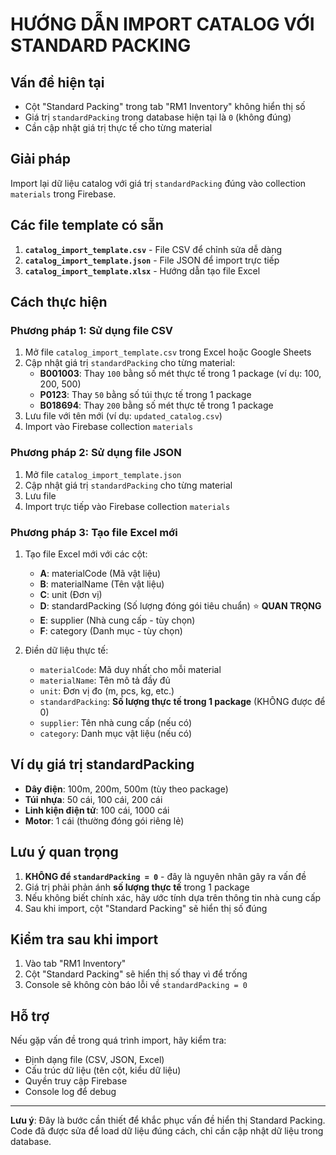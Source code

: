 # HƯỚNG DẪN IMPORT CATALOG VỚI STANDARD PACKING

## Vấn đề hiện tại
- Cột "Standard Packing" trong tab "RM1 Inventory" không hiển thị số
- Giá trị `standardPacking` trong database hiện tại là `0` (không đúng)
- Cần cập nhật giá trị thực tế cho từng material

## Giải pháp
Import lại dữ liệu catalog với giá trị `standardPacking` đúng vào collection `materials` trong Firebase.

## Các file template có sẵn
1. **`catalog_import_template.csv`** - File CSV để chỉnh sửa dễ dàng
2. **`catalog_import_template.json`** - File JSON để import trực tiếp
3. **`catalog_import_template.xlsx`** - Hướng dẫn tạo file Excel

## Cách thực hiện

### Phương pháp 1: Sử dụng file CSV
1. Mở file `catalog_import_template.csv` trong Excel hoặc Google Sheets
2. Cập nhật giá trị `standardPacking` cho từng material:
   - **B001003**: Thay `100` bằng số mét thực tế trong 1 package (ví dụ: 100, 200, 500)
   - **P0123**: Thay `50` bằng số túi thực tế trong 1 package
   - **B018694**: Thay `200` bằng số mét thực tế trong 1 package
3. Lưu file với tên mới (ví dụ: `updated_catalog.csv`)
4. Import vào Firebase collection `materials`

### Phương pháp 2: Sử dụng file JSON
1. Mở file `catalog_import_template.json`
2. Cập nhật giá trị `standardPacking` cho từng material
3. Lưu file
4. Import trực tiếp vào Firebase collection `materials`

### Phương pháp 3: Tạo file Excel mới
1. Tạo file Excel mới với các cột:
   - **A**: materialCode (Mã vật liệu)
   - **B**: materialName (Tên vật liệu)
   - **C**: unit (Đơn vị)
   - **D**: standardPacking (Số lượng đóng gói tiêu chuẩn) ⭐ **QUAN TRỌNG**
   - **E**: supplier (Nhà cung cấp - tùy chọn)
   - **F**: category (Danh mục - tùy chọn)

2. Điền dữ liệu thực tế:
   - `materialCode`: Mã duy nhất cho mỗi material
   - `materialName`: Tên mô tả đầy đủ
   - `unit`: Đơn vị đo (m, pcs, kg, etc.)
   - `standardPacking`: **Số lượng thực tế trong 1 package** (KHÔNG được để 0)
   - `supplier`: Tên nhà cung cấp (nếu có)
   - `category`: Danh mục vật liệu (nếu có)

## Ví dụ giá trị standardPacking
- **Dây điện**: 100m, 200m, 500m (tùy theo package)
- **Túi nhựa**: 50 cái, 100 cái, 200 cái
- **Linh kiện điện tử**: 100 cái, 1000 cái
- **Motor**: 1 cái (thường đóng gói riêng lẻ)

## Lưu ý quan trọng
1. **KHÔNG để `standardPacking = 0`** - đây là nguyên nhân gây ra vấn đề
2. Giá trị phải phản ánh **số lượng thực tế** trong 1 package
3. Nếu không biết chính xác, hãy ước tính dựa trên thông tin nhà cung cấp
4. Sau khi import, cột "Standard Packing" sẽ hiển thị số đúng

## Kiểm tra sau khi import
1. Vào tab "RM1 Inventory"
2. Cột "Standard Packing" sẽ hiển thị số thay vì để trống
3. Console sẽ không còn báo lỗi về `standardPacking = 0`

## Hỗ trợ
Nếu gặp vấn đề trong quá trình import, hãy kiểm tra:
- Định dạng file (CSV, JSON, Excel)
- Cấu trúc dữ liệu (tên cột, kiểu dữ liệu)
- Quyền truy cập Firebase
- Console log để debug

---
**Lưu ý**: Đây là bước cần thiết để khắc phục vấn đề hiển thị Standard Packing. Code đã được sửa để load dữ liệu đúng cách, chỉ cần cập nhật dữ liệu trong database.
